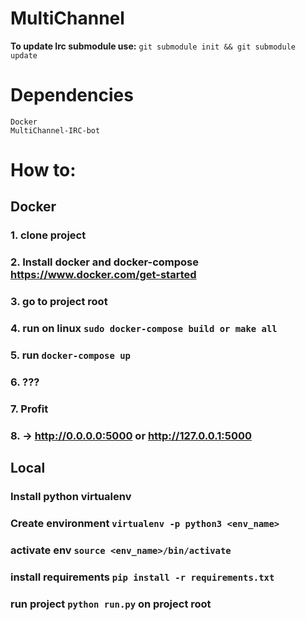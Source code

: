 # MultiChannel
   **To update Irc submodule use:** `git submodule init && git submodule update`
# Dependencies
    Docker
    MultiChannel-IRC-bot
 
 # How to:
  ## Docker
   ### 1. **clone project**
   ### 2. **Install docker and docker-compose** https://www.docker.com/get-started
   ### 3. **go to project root**
   ### 4. run on linux `sudo docker-compose build or make all`
   ### 5. run `docker-compose up`
   ### 6. ???
   ### 7. Profit
   ### 8. -> http://0.0.0.0:5000 or http://127.0.0.1:5000
  
  ## Local
   ### Install python virtualenv
   ### Create environment `virtualenv -p python3 <env_name>`
   ### activate env `source <env_name>/bin/activate`
   ### install requirements `pip install -r requirements.txt`
   ### run project `python run.py` on project root
